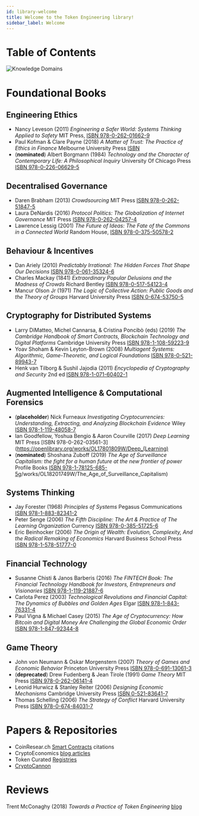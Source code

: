 ```yaml
---
id: library-welcome
title: Welcome to the Token Engineering library!
sidebar_label: Welcome
---
```



# Table of Contents

![Knowledge Domains](https://user-images.githubusercontent.com/14944510/81488973-ca9f0d80-92a2-11ea-8d12-869382001b50.png)

# Foundational Books
## Engineering Ethics
* Nancy Leveson (2011) _Engineering a Safer World: Systems Thinking Applied to Safety_ MIT Press, [ISBN 978-0-262-01662-9](https://openlibrary.org/books/OL25230772M/Engineering_a_safer_world)
* Paul Kofman & Clare Payne (2018) _A Matter of Trust: The Practice of Ethics in Finance_ Melbourne University Press [ISBN]()
* (**nominated**) Albert Borgmann (1984) _Technology and the Character of Contemporary Life: A Philosophical Inquiry_  University Of Chicago Press [ISBN 978-0-226-06629-5](https://openlibrary.org/works/OL1958074W/Technology_and_the_character_of_contemporary_life)

## Decentralised Governance
* Daren Brabham (2013) _Crowdsourcing_ MIT Press [ISBN 978-0-262-51847-5](https://mitpress.mit.edu/books/crowdsourcing)
* Laura DeNardis (2016) _Protocol Politics: The Globalization of Internet Governance_ MIT Press [ISBN 978-0-262-04257-4](https://mitpress.mit.edu/books/protocol-politics)
* Lawrence Lessig (2001) _The Future of Ideas: The Fate of the Commons in a Connected World_ Random House, [ISBN 978-0-375-50578-2](https://openlibrary.org/works/OL6037023W/The_Future_of_Ideas)

## Behaviour & Incentives
* Dan Ariely (2010) _Predictably Irrational: The Hidden Forces That Shape Our Decisions_ [ISBN 978-0-061-35324-6](https://openlibrary.org/works/OL9302660W/Predictably_Irrational)
* Charles Mackay (1841) _Extraordinary Popular Delusions and the Madness of Crowds_ Richard Bentley [ISBN 978-0-517-54123-4](https://openlibrary.org/works/OL2987334W/Memoirs_of_extraordinary_popular_delusions)
* Mancur Olson Jr (1971) _The Logic of Collective Action: Public Goods and the Theory of Groups_ Harvard University Press [ISBN 0-674-53750-5](https://openlibrary.org/works/OL108561W/The_logic_of_collective_action)

## Cryptography for Distributed Systems
* Larry DiMatteo, Michel Cannarsa, &amp; Cristina Poncibò (eds) (2019) _The Cambridge Handbook of Smart Contracts, Blockchain Technology and Digital Platforms_ Cambridge University Press [ISBN 978-1-108-59223-9](https://www.cambridge.org/core/books/cambridge-handbook-of-smart-contracts-blockchain-technology-and-digital-platforms/BCDDFAAD7B661E6C268941ACA76B3A58#fndtn-information)
* Yoav Shoham & Kevin Leyton-Brown (2008) _Multiagent Systems: Algorithmic, Game-Theoretic, and Logical Foundations_ [ISBN 978-0-521-89943-7](https://openlibrary.org/works/OL4314065W/Multiagent_systems)
* Henk van Tilborg & Sushil Jajodia (2011) _Encyclopedia of Cryptography and Security_ 2nd ed [ISBN 978-1-071-60402-1](https://openlibrary.org/books/OL27944678M/Encyclopedia_of_Cryptography_and_Security_2_Volumes_Set_2nd_Edition)

## Augmented Intelligence & Computational Forensics
* (**placeholder**) Nick Furneaux _Investigating Cryptocurrencies: Understanding, Extracting, and Analyzing Blockchain Evidence_ Wiley [ISBN 978-1-119-48058-7](https://openlibrary.org/works/OL19542592W/Investigating_Cryptocurrencies_Understanding_Extracting_and_Analyzing_Blockchain_Evidence)
* Ian Goodfellow, Yoshua Bengio &amp; Aaron Courville (2017) _Deep Learning_ MIT Press [ISBN 978-0-262-03561-3](https://openlibrary.org/works/OL17801809W/Deep_(Learning)
* (**nominated**) Shoshana Zuboff (2019) _The Age of Surveillance Capitalism: the fight for a human future at the new frontier of power_ Profile Books [ISBN 978-1-78125-685-5](https://openlibrary.or)g/works/OL18201749W/The_Age_of_Surveillance_Capitalism)

## Systems Thinking
* Jay Forester (1968) _Principles of Systems_ Pegasus Communications [ISBN 978-1-883-82341-2](https://openlibrary.org/works/OL4504426W/Principles_of_systems)
* Peter Senge (2006) _The Fifth Discipline: The Art & Practice of The Learning Organization_ Currency [ISBN 978-0-385-51725-6](https://openlibrary.org/works/OL4440692W/The_Fifth_Discipline)
* Eric Beinhocker (2006) _The Origin of Wealth: Evolution, Complexity, And the Radical Remaking of Economics_ Harvard Business School Press [ISBN 978-1-578-51777-0](https://openlibrary.org/works/OL8786151W/Origin_of_Wealth)

## Financial Technology
* Susanne Chisti & Janos Barberis (2016) _The FINTECH Book: The Financial Technology Handbook for Investors, Entrepreneurs and Visionaries_ [ISBN 978-1-119-21887-6](https://www.wiley.com/en-us/The+FINTECH+Book%3A+The+Financial+Technology+Handbook+for+Investors%2C+Entrepreneurs+and+Visionaries-p-9781119218876#content-section)
* Carlota Perez (2003) _Technological Revolutions and Financial Capital: The Dynamics of Bubbles and Golden Ages_ Elgar [ISBN 978-1-843-76331-4](https://openlibrary.org/works/OL224128W/Technological_Revolutions_and_Financial_Capital)
* Paul Vigna & Michael Casey (2015) _The Age of Cryptocurrency: How Bitcoin and Digital Money Are Challenging the Global Economic Order_ [ISBN 978-1-847-92344-8](https://openlibrary.org/works/OL20702882W/Cryptocurrency)

## Game Theory
* John von Neumann & Oskar Morgenstern (2007) _Theory of Games and Economic Behavior_ Princeton University Press [ISBN 978-0-691-13061-3](https://openlibrary.org/works/OL1204974W/Theory_of_games_and_economic_behavior)
* (**deprecated**) Drew Fudenberg & Jean Tirole (1991) _Game Theory_ MIT Press [ISBN 978-0-262-06141-4](https://openlibrary.org/works/OL2727409W/Game_Theory)
* Leonid Hurwicz & Stanley Reiter (2006) _Designing Economic Mechanisms_ Cambridge University Press [ISBN 0-521-83641-7](https://openlibrary.org/works/OL4545729W/Designing_economic_mechanisms)
* Thomas Schelling (2006) _The Strategy of Conflict_ Harvard University Press [ISBN 978-0-674-84031-7](https://openlibrary.org/works/OL2259845W/The_strategy_of_conflict)

# Papers & Repositories
* CoinResear.ch [Smart Contracts](https://www.coinresear.ch/papers/smart-contracts) citations
* CryptoEconomics [blog articles](https://github.com/jpantunes/awesome-cryptoeconomics)
* Token Curated [Registries](https://medium.com/@tokencuratedregistry/the-token-curated-registry-whitepaper-bd2fb29299d6)
* [CryptoCannon](https://a16z.com/2018/02/10/crypto-readings-resources/)

# Reviews
Trent McConaghy (2018) _Towards a Practice of Token Engineering_ [blog](https://blog.oceanprotocol.com/towards-a-practice-of-token-engineering-b02feeeff7ca)

